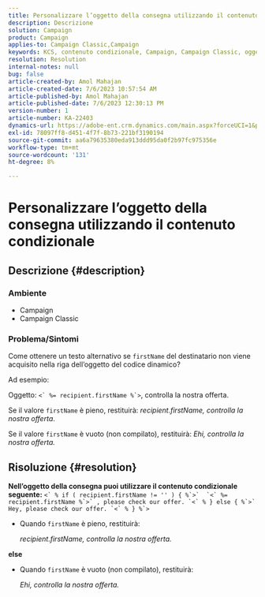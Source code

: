 ```yaml
---
title: Personalizzare l’oggetto della consegna utilizzando il contenuto condizionale
description: Descrizione
solution: Campaign
product: Campaign
applies-to: Campaign Classic,Campaign
keywords: KCS, contenuto condizionale, Campaign, Campaign Classic, oggetto della consegna
resolution: Resolution
internal-notes: null
bug: false
article-created-by: Amol Mahajan
article-created-date: 7/6/2023 10:57:54 AM
article-published-by: Amol Mahajan
article-published-date: 7/6/2023 12:30:13 PM
version-number: 1
article-number: KA-22403
dynamics-url: https://adobe-ent.crm.dynamics.com/main.aspx?forceUCI=1&pagetype=entityrecord&etn=knowledgearticle&id=9afd06f3-eb1b-ee11-8f6e-6045bd006b4b
exl-id: 78097ff8-d451-4f7f-8b73-221bf3190194
source-git-commit: aa6a79635380eda913ddd95da0f2b97fc975356e
workflow-type: tm+mt
source-wordcount: '131'
ht-degree: 8%

---
```


# Personalizzare l’oggetto della consegna utilizzando il contenuto condizionale

## Descrizione {#description}


### <b>Ambiente</b>

- Campaign
- Campaign Classic




### <b>Problema/Sintomi</b>

Come ottenere un testo alternativo se `firstName` del destinatario non viene acquisito nella riga dell’oggetto del codice dinamico?

Ad esempio:

Oggetto: ``<` %= recipient.firstName %`>``, controlla la nostra offerta.

Se il valore `firstName` è pieno, restituirà: *recipient.firstName, controlla la nostra offerta*.

Se il valore `firstName` è vuoto (non compilato), restituirà: *Ehi, controlla la nostra offerta.*




## Risoluzione {#resolution}

<b>Nell’oggetto della consegna puoi utilizzare il contenuto condizionale seguente:</b>
``<` % if ( recipient.firstName != '' ) { %`>`  `<` %= recipient.firstName %`>` , please check our offer. `<` % } else { %`>`  Hey, please check our offer. `<` % } %`>``

- Quando `firstName` è pieno, restituirà:

  *recipient.firstName, controlla la nostra offerta.*


<b>else</b>

- Quando `firstName` è vuoto (non compilato), restituirà:

  *Ehi, controlla la nostra offerta.*
